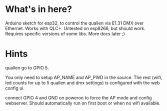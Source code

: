 # What's in here?

Arduino sketch for esp32, to control the quallen via E1.31 DMX over Ethernet.
Works with QLC+. Untested on esp8266, but should work. Requires specific versions
of some libs. More docs later ;)

# Hints
quallen go to GPIO 5.

You only need to setup AP_NAME and AP_PWD in the source. The rest (wifi, 
led counts for up to 5 quallen and dmx settings) is configured 
with the web config ui.

connect GPIO 4 and GND on poweron to force the AP mode and config webserver.
Should automatically run on first boot or when no wifi available.
